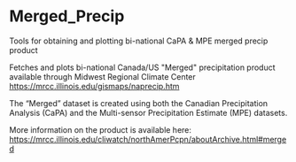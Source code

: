 # Merged_Precip

Tools for obtaining and plotting bi-national CaPA &amp; MPE merged precip product

Fetches and plots bi-national Canada/US "Merged" precipitation product available through Midwest Regional Climate Center
https://mrcc.illinois.edu/gismaps/naprecip.htm

The “Merged” dataset is created using both the Canadian Precipitation Analysis (CaPA) and the Multi-sensor Precipitation Estimate (MPE) datasets.

More information on the product is available here: 
    https://mrcc.illinois.edu/cliwatch/northAmerPcpn/aboutArchive.html#merged
